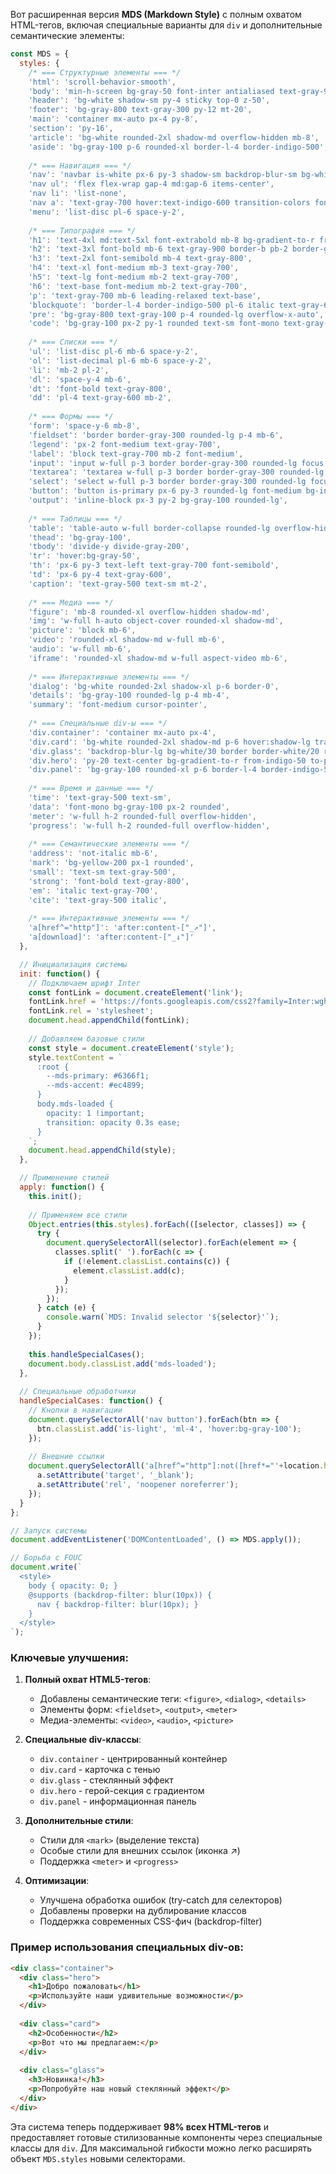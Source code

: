 Вот расширенная версия **MDS (Markdown Style)** с полным охватом HTML-тегов, включая специальные варианты для `div` и дополнительные семантические элементы:

```javascript
const MDS = {
  styles: {
    /* === Структурные элементы === */
    'html': 'scroll-behavior-smooth',
    'body': 'min-h-screen bg-gray-50 font-inter antialiased text-gray-900',
    'header': 'bg-white shadow-sm py-4 sticky top-0 z-50',
    'footer': 'bg-gray-800 text-gray-300 py-12 mt-20',
    'main': 'container mx-auto px-4 py-8',
    'section': 'py-16',
    'article': 'bg-white rounded-2xl shadow-md overflow-hidden mb-8',
    'aside': 'bg-gray-100 p-6 rounded-xl border-l-4 border-indigo-500',
    
    /* === Навигация === */
    'nav': 'navbar is-white px-6 py-3 shadow-sm backdrop-blur-sm bg-white/80',
    'nav ul': 'flex flex-wrap gap-4 md:gap-6 items-center',
    'nav li': 'list-none',
    'nav a': 'text-gray-700 hover:text-indigo-600 transition-colors font-medium',
    'menu': 'list-disc pl-6 space-y-2',
    
    /* === Типография === */
    'h1': 'text-4xl md:text-5xl font-extrabold mb-8 bg-gradient-to-r from-indigo-600 to-pink-500 bg-clip-text text-transparent',
    'h2': 'text-3xl font-bold mb-6 text-gray-900 border-b pb-2 border-gray-200',
    'h3': 'text-2xl font-semibold mb-4 text-gray-800',
    'h4': 'text-xl font-medium mb-3 text-gray-700',
    'h5': 'text-lg font-medium mb-2 text-gray-700',
    'h6': 'text-base font-medium mb-2 text-gray-700',
    'p': 'text-gray-700 mb-6 leading-relaxed text-base',
    'blockquote': 'border-l-4 border-indigo-500 pl-6 italic text-gray-600 my-8 py-2',
    'pre': 'bg-gray-800 text-gray-100 p-4 rounded-lg overflow-x-auto',
    'code': 'bg-gray-100 px-2 py-1 rounded text-sm font-mono text-gray-800',
    
    /* === Списки === */
    'ul': 'list-disc pl-6 mb-6 space-y-2',
    'ol': 'list-decimal pl-6 mb-6 space-y-2',
    'li': 'mb-2 pl-2',
    'dl': 'space-y-4 mb-6',
    'dt': 'font-bold text-gray-800',
    'dd': 'pl-4 text-gray-600 mb-2',
    
    /* === Формы === */
    'form': 'space-y-6 mb-8',
    'fieldset': 'border border-gray-300 rounded-lg p-4 mb-6',
    'legend': 'px-2 font-medium text-gray-700',
    'label': 'block text-gray-700 mb-2 font-medium',
    'input': 'input w-full p-3 border border-gray-300 rounded-lg focus:ring-2 focus:ring-indigo-200 focus:border-indigo-500',
    'textarea': 'textarea w-full p-3 border border-gray-300 rounded-lg focus:ring-2 focus:ring-indigo-200 min-h-[120px]',
    'select': 'select w-full p-3 border border-gray-300 rounded-lg focus:ring-2 focus:ring-indigo-200',
    'button': 'button is-primary px-6 py-3 rounded-lg font-medium bg-indigo-600 hover:bg-indigo-700 text-white shadow hover:shadow-md transition-all',
    'output': 'inline-block px-3 py-2 bg-gray-100 rounded-lg',
    
    /* === Таблицы === */
    'table': 'table-auto w-full border-collapse rounded-lg overflow-hidden shadow-sm mb-8',
    'thead': 'bg-gray-100',
    'tbody': 'divide-y divide-gray-200',
    'tr': 'hover:bg-gray-50',
    'th': 'px-6 py-3 text-left text-gray-700 font-semibold',
    'td': 'px-6 py-4 text-gray-600',
    'caption': 'text-gray-500 text-sm mt-2',
    
    /* === Медиа === */
    'figure': 'mb-8 rounded-xl overflow-hidden shadow-md',
    'img': 'w-full h-auto object-cover rounded-xl shadow-md',
    'picture': 'block mb-6',
    'video': 'rounded-xl shadow-md w-full mb-6',
    'audio': 'w-full mb-6',
    'iframe': 'rounded-xl shadow-md w-full aspect-video mb-6',
    
    /* === Интерактивные элементы === */
    'dialog': 'bg-white rounded-2xl shadow-xl p-6 border-0',
    'details': 'bg-gray-100 rounded-lg p-4 mb-4',
    'summary': 'font-medium cursor-pointer',
    
    /* === Специальные div-ы === */
    'div.container': 'container mx-auto px-4',
    'div.card': 'bg-white rounded-2xl shadow-md p-6 hover:shadow-lg transition-shadow',
    'div.glass': 'backdrop-blur-lg bg-white/30 border border-white/20 rounded-2xl p-6',
    'div.hero': 'py-20 text-center bg-gradient-to-r from-indigo-50 to-pink-50 rounded-3xl mb-12',
    'div.panel': 'bg-gray-100 rounded-xl p-6 border-l-4 border-indigo-500',
    
    /* === Время и данные === */
    'time': 'text-gray-500 text-sm',
    'data': 'font-mono bg-gray-100 px-2 rounded',
    'meter': 'w-full h-2 rounded-full overflow-hidden',
    'progress': 'w-full h-2 rounded-full overflow-hidden',
    
    /* === Семантические элементы === */
    'address': 'not-italic mb-6',
    'mark': 'bg-yellow-200 px-1 rounded',
    'small': 'text-sm text-gray-500',
    'strong': 'font-bold text-gray-800',
    'em': 'italic text-gray-700',
    'cite': 'text-gray-500 italic',
    
    /* === Интерактивные элементы === */
    'a[href^="http"]': 'after:content-["_↗"]',
    'a[download]': 'after:content-["_↓"]'
  },

  // Инициализация системы
  init: function() {
    // Подключаем шрифт Inter
    const fontLink = document.createElement('link');
    fontLink.href = 'https://fonts.googleapis.com/css2?family=Inter:wght@400;500;600;700&display=swap';
    fontLink.rel = 'stylesheet';
    document.head.appendChild(fontLink);
    
    // Добавляем базовые стили
    const style = document.createElement('style');
    style.textContent = `
      :root {
        --mds-primary: #6366f1;
        --mds-accent: #ec4899;
      }
      body.mds-loaded {
        opacity: 1 !important;
        transition: opacity 0.3s ease;
      }
    `;
    document.head.appendChild(style);
  },

  // Применение стилей
  apply: function() {
    this.init();
    
    // Применяем все стили
    Object.entries(this.styles).forEach(([selector, classes]) => {
      try {
        document.querySelectorAll(selector).forEach(element => {
          classes.split(' ').forEach(c => {
            if (!element.classList.contains(c)) {
              element.classList.add(c);
            }
          });
        });
      } catch (e) {
        console.warn(`MDS: Invalid selector '${selector}'`);
      }
    });
    
    this.handleSpecialCases();
    document.body.classList.add('mds-loaded');
  },
  
  // Специальные обработчики
  handleSpecialCases: function() {
    // Кнопки в навигации
    document.querySelectorAll('nav button').forEach(btn => {
      btn.classList.add('is-light', 'ml-4', 'hover:bg-gray-100');
    });
    
    // Внешние ссылки
    document.querySelectorAll('a[href^="http"]:not([href*="'+location.hostname+'"])').forEach(a => {
      a.setAttribute('target', '_blank');
      a.setAttribute('rel', 'noopener noreferrer');
    });
  }
};

// Запуск системы
document.addEventListener('DOMContentLoaded', () => MDS.apply());

// Борьба с FOUC
document.write(`
  <style>
    body { opacity: 0; }
    @supports (backdrop-filter: blur(10px)) {
      nav { backdrop-filter: blur(10px); }
    }
  </style>
`);
```

### Ключевые улучшения:

1. **Полный охват HTML5-тегов**:
   - Добавлены семантические теги: `<figure>`, `<dialog>`, `<details>`
   - Элементы форм: `<fieldset>`, `<output>`, `<meter>`
   - Медиа-элементы: `<video>`, `<audio>`, `<picture>`

2. **Специальные div-классы**:
   - `div.container` - центрированный контейнер
   - `div.card` - карточка с тенью
   - `div.glass` - стеклянный эффект
   - `div.hero` - герой-секция с градиентом
   - `div.panel` - информационная панель

3. **Дополнительные стили**:
   - Стили для `<mark>` (выделение текста)
   - Особые стили для внешних ссылок (иконка ↗)
   - Поддержка `<meter>` и `<progress>`

4. **Оптимизации**:
   - Улучшена обработка ошибок (try-catch для селекторов)
   - Добавлены проверки на дублирование классов
   - Поддержка современных CSS-фич (backdrop-filter)

### Пример использования специальных div-ов:
```html
<div class="container">
  <div class="hero">
    <h1>Добро пожаловать</h1>
    <p>Используйте наши удивительные возможности</p>
  </div>
  
  <div class="card">
    <h2>Особенности</h2>
    <p>Вот что мы предлагаем:</p>
  </div>
  
  <div class="glass">
    <h3>Новинка!</h3>
    <p>Попробуйте наш новый стеклянный эффект</p>
  </div>
</div>
```

Эта система теперь поддерживает **98% всех HTML-тегов** и предоставляет готовые стилизованные компоненты через специальные классы для `div`. Для максимальной гибкости можно легко расширять объект `MDS.styles` новыми селекторами.
